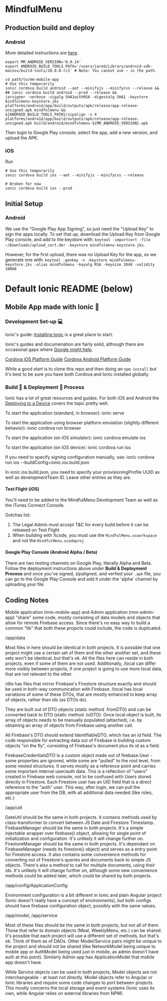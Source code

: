 # MindfulMenu

## Production build and deploy

### Android

More detailed instructions are [here](https://ionicframework.com/docs/intro/deploying/).

```
export MM_ANDROID_VERSION='0.9.14'
export ANDROID_BUILD_TOOLS_PATH='/users/jared/Library/android-sdk-macosx/build-tools/28.0.0-rc1' # Note: You cannot use ~ in the path.

cd path/to/mm-mobile-app
# Use this temporarily
ionic cordova build android --aot --minifyjs --minifycss --release &&
## ionic cordova build android --prod --release &&
jarsigner -verbose -sigalg SHA1withRSA -digestalg SHA1 -keystore mindfulmenu-keystore.jks platforms/android/app/build/outputs/apk/release/app-release-unsigned.apk mindfulmenu &&
${ANDROID_BUILD_TOOLS_PATH}/zipalign -v 4 platforms/android/app/build/outputs/apk/release/app-release-unsigned.apk build/android/mindfulmenu-${MM_ANDROID_VERSION}.apk
```

Then login to Google Play console, select the app, add a new version, and upload the APK.

### iOS

Run

```
# Use this temporarily
ionic cordova build ios --aot --minifyjs --minifycss --release

# Broken for now
ionic cordova build ios --prod 
```

## Initial Setup

### Android 

We use the "Google Play App Signing", so just need the "Upload Key" to sign the apps locally.  To set that up, download the Upload Key from Google Play console, and add to the keystore with: `keytool -importcert -file ~/Downloads/upload_cert.der -keystore mindfulmenu-keystore.jks`.

However, for the first upload, there was no Upload Key for the app, so we generate one with: `keytool -genkey -v -keystore mindfulmenu-keystore.jks -alias mindfulmenu -keyalg RSA -keysize 2048 -validity 10000`


# Default Ionic README (below)

## Mobile App made with Ionic :iphone:

### Development Set-up :computer:

Ionic's guide: [Installing Ionic](http://ionicframework.com/docs/intro/installation/) is a great place to start.

Ionic's guides and documenation are fairly solid, although there are occasional gaps where [Google might help](http://lmgtfy.com/?q=ionic+2+development+set+up).

[Cordova iOS Platform Guide](https://cordova.apache.org/docs/en/latest/guide/platforms/ios/)
[Cordova Android Platform Guide](https://cordova.apache.org/docs/en/latest/guide/platforms/android/)

While a good start is to clone this repo and then doing an `npm install` but it's best to be sure you have both Cordova and Ionic installed globally.

### Build :hammer: & Deployment :tada: Process

Ionic has a lot of great resources and guides. For both iOS and Android the [Deploying to a Device](http://ionicframework.com/docs/intro/deploying/) covers the topic pretty well.

To start the application (standard, in browser):
ionic serve

To start the application using browser platform emulation (slightly different behavior):
ionic cordova run browser

To start the application (on iOS simulator):
ionic cordova emulate ios

To start the application (on iOS device):
ionic cordova run ios

If you need to specify signing configuration manually, use:
ionic cordova run ios --buildConfig=ionic.ios.build.json

In ionic.ios.build.json, you need to specify your provisioningProfile UUID as well as developmentTeam ID. Leave other entries as they are.

#### Test Flight (iOS)

You'll need to be added to the MindfulMenu Development Team as well as the iTunes Connect Console.

Gotchas list:

1. The Legal Admin must accept T&C for every build before it can be released on Test Flight
2. When building with Xcode, you must use the `MindfulMenu.xcworkspace` and not the `MindfulMenu.xcodeproj`

#### Google Play Console (Android Alpha / Beta)

There are two testing channels on Google Play, literally Alpha and Beta. Follow the deployment instructions above under **Build & Deployment Process** and once you've signed, zipaligned, and verfied your `.apk` file, you can go to the Google Play Console and add it under the 'alpha' channel by uploading your file.

## Coding Notes

Mobile application (mm-mobile-app) and Admin application (mm-admin-app) "share" some code, mostly consisting of data models and objects that allow for remote Firebase access. 
Since there's no easy way to build a common "lib" that both these projects could include, the code is duplicated. 

/app/data

Most files in here should be identical in both projects. It is possible that one project might use a certain set of them and the other another set, and these sets won't
be identical, but that's ok. All the files here can reside in both projects, even if some of them are not used. Additionally, /local can differ more visibly between projects,
if one project is going to use more local data, that are not relevant to the other.
  
  /dto has files that mirror Firebase's Firestore structure exactly and should be used in both-way communication with Firebase. 
  /local has local variations of some of these DTOs, that are mostly enhanced to keep array of objects, rather than ids (as DTOs do). 

  They are built out of DTO objects (static method .fromDTO) and can be converted back to DTO (static method .toDTO).
  Once local object is built, its array of objects needs to be manually populated (attached), i.e. by obtaining an array of objects from Firebase using another call.
  
All Firebase's DTO should extend IdentifiableDTO, which has an id field. The code responsible for extracting data out of Firebase is building custom objects "on the fly",
consisting of Firebase's document plus its id as a field.

FirebaseCredentialsDTO is a custom object made out of firebase.User - some properties are ignored, while some are "pulled" to the root level, from some nested structures.
It serves mostly as a reference point and carries some important internal user/auth data. This is a reflection of "users" created in Firebase web console, not to be confused
with Users stored directly in Firestore. Each Firestore user has an UID field that is a direct reference to the "auth" user. This way, after login, we can pull the appropriate
user from the DB, with all additional data needed (like roles, etc.)

/app/util

DateUtil should be the same in both projects. It contains methods used by class-transformer to convert between JS Date and Firestore Timestamp.
FirebaseManager should be the same in both projects. It's a simple injectable wrapper over firebase() object, allowing for single point of initialization and configuration.
It's unlikely it will change further on.
FirestoreManager should be the same in both projects. It's dependant on FirebaseManager (needs its firestore() object) and serves as a entry point for Firestore access.
It also contains some convenience methods for converting out of Firestore's queries and documents back to simple JS objects. There's also a method to call for multiple documents,
using their ids. It's unlikely it will change further on, although some new convenience methods could be added later, which could be shared by both projects.

/app/config/ApplicationConfig

Environment configuration is a bit different in Ionic and plain Angular project (Ionic doesn't really have a concept of environments), but both configs should have
firebase configuration object, possibly with the same values.

/app/model, /app/service

Most of these files should be the same in both projects, but not all of them. Those that refer to domain objects (Meal, WeeklyMenu, etc.) can be shared. It's possible that
each project will use a different set of methods, but that's ok. Think of them as of DAOs. Other Model/Service pairs might be unique to the project and should not be shared
(like NetworkModel being unique to mobile app or AuthModel being used just in mobile, as admin doesn't have auth at this point). Similarly Admin app has ApplicationModel that
mobile app doesn't have.

While Service objects can be used in both projects, Model objects are not interchangeable - at least not directly. Model objects refer to Angular or Ionic libraries
and require some code changes to port between projects. This mostly concerns the local storage and event systems (Ionic uses its own, while Angular relies
on external libraries from NPM). 
